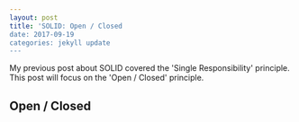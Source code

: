 ```yaml
---
layout: post
title: 'SOLID: Open / Closed
date: 2017-09-19
categories: jekyll update
---
```


My previous post about SOLID covered the 'Single Responsibility' principle. This post will focus on the 'Open / Closed' principle. 

## Open / Closed

